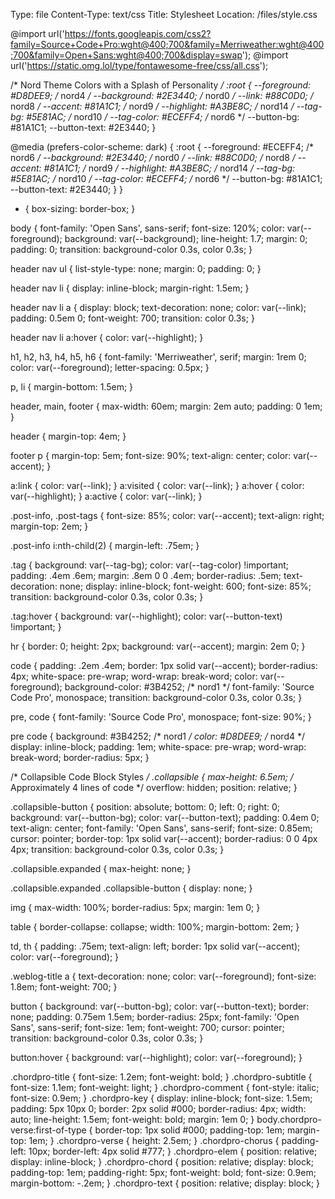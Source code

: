 Type: file
Content-Type: text/css
Title: Stylesheet
Location: /files/style.css

@import url('https://fonts.googleapis.com/css2?family=Source+Code+Pro:wght@400;700&family=Merriweather:wght@400;700&family=Open+Sans:wght@400;700&display=swap');
@import url('https://static.omg.lol/type/fontawesome-free/css/all.css');

/* Nord Theme Colors with a Splash of Personality */
:root {
    --foreground: #D8DEE9; /* nord4 */
    --background: #2E3440; /* nord0 */
    --link: #88C0D0;      /* nord8 */
    --accent: #81A1C1;    /* nord9 */
    --highlight: #A3BE8C; /* nord14 */
    --tag-bg: #5E81AC;    /* nord10 */
    --tag-color: #ECEFF4; /* nord6 */
    --button-bg: #81A1C1;
    --button-text: #2E3440;
}

@media (prefers-color-scheme: dark) {
    :root {
        --foreground: #ECEFF4; /* nord6 */
        --background: #2E3440; /* nord0 */
        --link: #88C0D0;      /* nord8 */
        --accent: #81A1C1;    /* nord9 */
        --highlight: #A3BE8C; /* nord14 */
        --tag-bg: #5E81AC;    /* nord10 */
        --tag-color: #ECEFF4; /* nord6 */
        --button-bg: #81A1C1;
        --button-text: #2E3440;
    }
}

* {
    box-sizing: border-box;
}

body {
    font-family: 'Open Sans', sans-serif;
    font-size: 120%;
    color: var(--foreground);
    background: var(--background);
    line-height: 1.7;
    margin: 0;
    padding: 0;
    transition: background-color 0.3s, color 0.3s;
}

header nav ul {
    list-style-type: none;
    margin: 0;
    padding: 0;
}

header nav li {
    display: inline-block;
    margin-right: 1.5em;
}

header nav li a {
    display: block;
    text-decoration: none;
    color: var(--link);
    padding: 0.5em 0;
    font-weight: 700;
    transition: color 0.3s;
}

header nav li a:hover {
    color: var(--highlight);
}

h1, h2, h3, h4, h5, h6 {
    font-family: 'Merriweather', serif;
    margin: 1rem 0;
    color: var(--foreground);
    letter-spacing: 0.5px;
}

p, li {
    margin-bottom: 1.5em;
}

header, main, footer {
    max-width: 60em;
    margin: 2em auto;
    padding: 0 1em;
}

header {
    margin-top: 4em;
}

footer p {
    margin-top: 5em;
    font-size: 90%;
    text-align: center;
    color: var(--accent);
}

a:link { color: var(--link); }
a:visited { color: var(--link); }
a:hover { color: var(--highlight); }
a:active { color: var(--link); }

.post-info, .post-tags {
    font-size: 85%;
    color: var(--accent);
    text-align: right;
    margin-top: 2em;
}

.post-info i:nth-child(2) {
    margin-left: .75em;
}

.tag {
    background: var(--tag-bg);
    color: var(--tag-color) !important;
    padding: .4em .6em;
    margin: .8em 0 0 .4em;
    border-radius: .5em;
    text-decoration: none;
    display: inline-block;
    font-weight: 600;
    font-size: 85%;
    transition: background-color 0.3s, color 0.3s;
}

.tag:hover {
    background: var(--highlight);
    color: var(--button-text) !important;
}

hr {
    border: 0;
    height: 2px;
    background: var(--accent);
    margin: 2em 0;
}

code {
    padding: .2em .4em;
    border: 1px solid var(--accent);
    border-radius: 4px;
    white-space: pre-wrap;
    word-wrap: break-word;
    color: var(--foreground);
    background-color: #3B4252; /* nord1 */
    font-family: 'Source Code Pro', monospace;
    transition: background-color 0.3s, color 0.3s;
}

pre, code {
    font-family: 'Source Code Pro', monospace;
    font-size: 90%;
}

pre code {
    background: #3B4252; /* nord1 */
    color: #D8DEE9; /* nord4 */
    display: inline-block;
    padding: 1em;
    white-space: pre-wrap;
    word-wrap: break-word;
    border-radius: 5px;
}

/* Collapsible Code Block Styles */
.collapsible {
    max-height: 6.5em; /* Approximately 4 lines of code */
    overflow: hidden;
    position: relative;
}

.collapsible-button {
    position: absolute;
    bottom: 0;
    left: 0;
    right: 0;
    background: var(--button-bg);
    color: var(--button-text);
    padding: 0.4em 0;
    text-align: center;
    font-family: 'Open Sans', sans-serif;
    font-size: 0.85em;
    cursor: pointer;
    border-top: 1px solid var(--accent);
    border-radius: 0 0 4px 4px;
    transition: background-color 0.3s, color 0.3s;
}

.collapsible.expanded {
    max-height: none;
}

.collapsible.expanded .collapsible-button {
    display: none;
}

img {
    max-width: 100%;
    border-radius: 5px;
    margin: 1em 0;
}

table {
    border-collapse: collapse;
    width: 100%;
    margin-bottom: 2em;
}

td, th {
    padding: .75em;
    text-align: left;
    border: 1px solid var(--accent);
    color: var(--foreground);
}

.weblog-title a {
    text-decoration: none;
    color: var(--foreground);
    font-size: 1.8em;
    font-weight: 700;
}

button {
    background: var(--button-bg);
    color: var(--button-text);
    border: none;
    padding: 0.75em 1.5em;
    border-radius: 25px;
    font-family: 'Open Sans', sans-serif;
    font-size: 1em;
    font-weight: 700;
    cursor: pointer;
    transition: background-color 0.3s, color 0.3s;
}

button:hover {
    background: var(--highlight);
    color: var(--foreground);
}

.chordpro-title {
    font-size: 1.2em;
    font-weight: bold;
}
.chordpro-subtitle {
    font-size: 1.1em;
    font-weight: light;
}
.chordpro-comment {
    font-style: italic;
    font-size: 0.9em;
}
.chordpro-key {
    display: inline-block;
    font-size: 1.5em;
    padding: 5px 10px 0;
    border: 2px solid #000;
    border-radius: 4px;
    width: auto;
    line-height: 1.5em;
    font-weight: bold;
    margin: 1em 0;
}
body.chordpro-verse:first-of-type {
    border-top: 1px solid #000;
    padding-top: 1em;
    margin-top: 1em;
}
.chordpro-verse {
  height: 2.5em;
}
.chordpro-chorus {
  padding-left: 10px;
  border-left: 4px solid #777;
}
.chordpro-elem {
  position: relative;
  display: inline-block;
}
.chordpro-chord {
  position: relative;
  display: block;
  padding-top: 1em;
  padding-right: 5px;
  font-weight: bold;
  font-size: 0.9em;
  margin-bottom: -.2em;
}
.chordpro-text {
  position: relative;
  display: block;
}
